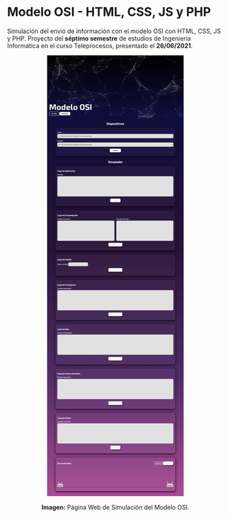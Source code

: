 # Modelo OSI - HTML, CSS, JS y PHP
Simulación del envió de información con el modelo OSI con HTML, CSS, JS y PHP. Proyecto del **séptimo semestre** de estudios de Ingeniería Informática en el curso Teleprocesos, presentado el **26/06/2021**.

<div align="center">
<img src="media/0-index.png">
<p><strong>Imagen:</strong> Página Web de Simulación del Modelo OSI.</p>
</div>
